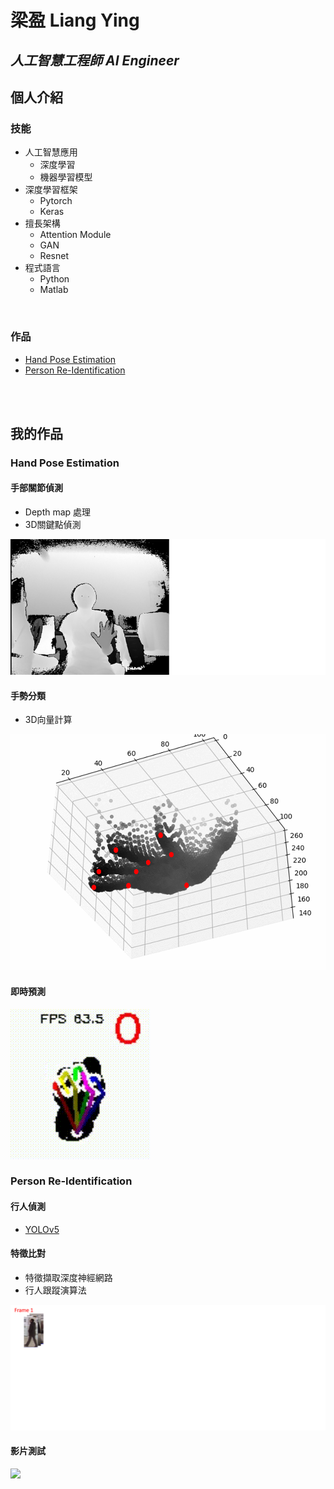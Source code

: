# 梁盈 Liang Ying
## *人工智慧工程師 AI Engineer*

## 個人介紹


### 技能
* 人工智慧應用
  * 深度學習
  * 機器學習模型
* 深度學習框架
  * Pytorch
  * Keras
* 擅長架構
  * Attention Module
  * GAN
  * Resnet
* 程式語言
  * Python
  * Matlab  
<br>
    
### 作品
- [Hand Pose Estimation](#hand-pose-estimation)
- [Person Re-Identification](#person-re-identification)

<br>
<br>

## 我的作品

### Hand Pose Estimation
#### 手部關節偵測
* Depth map 處理
* 3D關鍵點偵測  

<img src="/depthmap2point.gif"/>
<br>

#### 手勢分類
* 3D向量計算

<img src="/gesture.gif"/>
<br>

#### 即時預測
<img src="/handc.gif"/>
<br>

### Person Re-Identification
#### 行人偵測
- [YOLOv5](https://github.com/ultralytics/yolov5)

#### 特徵比對
- 特徵擷取深度神經網路
- 行人跟蹤演算法

<img src="/reidflow.gif"/>
<br>

#### 影片測試
<img src="/terrace1-c1.gif"/>